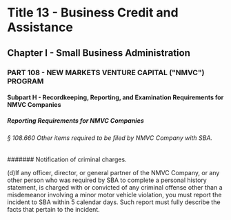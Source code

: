 
# Title 13 - Business Credit and Assistance
## Chapter I - Small Business Administration
### PART 108 - NEW MARKETS VENTURE CAPITAL ("NMVC") PROGRAM
#### Subpart H - Recordkeeping, Reporting, and Examination Requirements for NMVC Companies
##### Reporting Requirements for NMVC Companies
###### § 108.660 Other items required to be filed by NMVC Company with SBA.
####### Notification of criminal charges.

(d)If any officer, director, or general partner of the NMVC Company, or any other person who was required by SBA to complete a personal history statement, is charged with or convicted of any criminal offense other than a misdemeanor involving a minor motor vehicle violation, you must report the incident to SBA within 5 calendar days. Such report must fully describe the facts that pertain to the incident.
